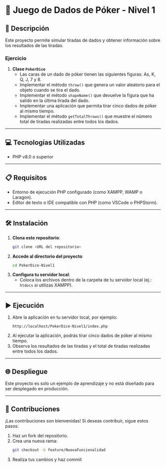 # 🎲 Juego de Dados de Póker - Nivel 1

## 📄 Descripción  
Este proyecto permite simular tiradas de dados y obtener información sobre los resultados de las tiradas.  

### Ejercicio  
1. **Clase `PokerDice`**  
   - Las caras de un dado de póker tienen las siguientes figuras: As, K, Q, J, 7 y 8.  
   - Implementar el método `throw()` que genera un valor aleatorio para el objeto cuando se tira el dado.  
   - Implementar el método `shapeName()` que devuelve la figura que ha salido en la última tirada del dado.  
   - Implementar una aplicación que permita tirar cinco dados de póker al mismo tiempo.  
   - Implementar el método `getTotalThrows()` que muestre el número total de tiradas realizadas entre todos los dados.  

---

## 💻 Tecnologías Utilizadas  
- PHP v8.0 o superior  

---

## 📋 Requisitos  
- Entorno de ejecución PHP configurado (como XAMPP, WAMP o Laragon).  
- Editor de texto o IDE compatible con PHP (como VSCode o PHPStorm).  

---

## 🛠️ Instalación  

1. **Clona este repositorio**:  
   ```bash
   git clone <URL del repositorio>
   ```  
2. **Accede al directorio del proyecto**:  
   ```bash
   cd PokerDice-Nivel1
   ```  
3. **Configura tu servidor local**:  
   - Coloca los archivos dentro de la carpeta de tu servidor local (ej.: `htdocs` si utilizas XAMPP).  

---

## ▶️ Ejecución  

1. Abre la aplicación en tu servidor local, por ejemplo:  
   ```
   http://localhost/PokerDice-Nivel1/index.php
   ```  
2. Al ejecutar la aplicación, podrás tirar cinco dados de póker al mismo tiempo.  
3. Observa los resultados de las tiradas y el total de tiradas realizadas entre todos los dados.  

---

## 🌐 Despliegue  

Este proyecto es solo un ejemplo de aprendizaje y no está diseñado para ser desplegado en producción.  

---

## 🤝 Contribuciones  

¡Las contribuciones son bienvenidas! Si deseas contribuir, sigue estos pasos:  

1. Haz un fork del repositorio.  
2. Crea una nueva rama:  
   ```bash
   git checkout -b feature/NuevaFuncionalidad
   ```  
3. Realiza tus cambios y haz commit
